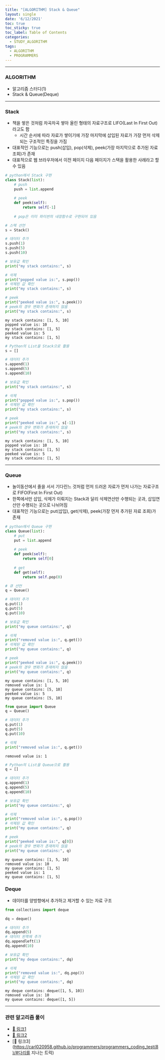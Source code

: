 ```yaml
---
title: "[ALGORITHM] Stack & Queue"
layout: single
date: '6/12/2021'
toc: true
toc_sticky: true
toc_label: Table of Contents
categories:
  - STUDY_ALGORITHM
tags:
  - ALGORITHM
  - PROGRAMMERS
---
```


---
### ALGORITHM
* 알고리즘 스터디(1)
* Stack & Queue(Deque)

---

### Stack
* 책을 쌓은 것처럼 차곡차곡 쌓아 올린 형태의 자료구조로 LIFO(Last In First Out)라고도 함
    * 시간 순서에 따라 자료가 쌓이기에 가장 마지막에 삽입된 자료가 가장 먼저 삭제되는 구조적인 특징을 가짐
* 대표적인 기능으로는 push(삽입), pop(삭제), peek(가장 마지막으로 추가된 자료 조회)가 존재
* 대표적으로 웹 브라우저에서 이전 페이지 다음 페이지가 스택을 활용한 사례라고 할 수 있음


```python
# python에서 Stack 구현
class Stack(list):
    # push
    push = list.append
    
    # peek
    def peek(self):
        return self[-1]
    
    # pop은 이미 파이썬의 내장함수로 구현되어 있음
```


```python
# 스텍 선언
s = Stack()

# 데이터 추가
s.push(1)
s.push(5)
s.push(10)

# 보유값 확인
print("my stack contains:", s)

# 삭제
print("popped value is:", s.pop())
# 삭제된 값 확인
print("my stack contains:", s)

# peek
print("peeked value is:", s.peek())
# peek의 경우 변화가 존재하지 않음
print("my stack contains:", s)
```

    my stack contains: [1, 5, 10]
    popped value is: 10
    my stack contains: [1, 5]
    peeked value is: 5
    my stack contains: [1, 5]



```python
# Python의 List을 Stack으로 활용
s = []

# 데이터 추가
s.append(1)
s.append(5)
s.append(10)

# 보유값 확인
print("my stack contains:", s)

# 삭제
print("popped value is:", s.pop())
# 삭제된 값 확인
print("my stack contains:", s)

# peek
print("peeked value is:", s[-1])
# peek의 경우 변화가 존재하지 않음
print("my stack contains:", s)
```

    my stack contains: [1, 5, 10]
    popped value is: 10
    my stack contains: [1, 5]
    peeked value is: 5
    my stack contains: [1, 5]


---

### Queue
* 놀이동산에서 줄을 서서 기다린느 것처럼 먼저 드러온 자료가 먼저 나가는 자료구조로 FIFO(First In First Out)
* 한쪽에서만 삽입, 삭제가 이뤄지는 Stack과 달리 삭제연산만 수행되는 곳과, 삽입연산만 수행되는 곳으로 나뉘어짐
* 대표적인 기능으로는 put(삽입), get(삭제), peek(가장 먼저 추가된 자료 조회)가 존재


```python
# python에서 Queue 구현
class Queue(list):
    # put
    put = list.append
    
    # peek
    def peek(self):
        return self[0]
    
    # get
    def get(self):
        return self.pop(0)
```


```python
# 큐 선언
q = Queue()

# 데이터 추가
q.put(1)
q.put(5)
q.put(10)

# 보유값 확인
print("my queue contains:", q)

# 삭제
print("removed value is:", q.get())
# 삭제된 값 확인
print("my queue contains:", q)

# peek
print("peeked value is:", q.peek())
# peek의 경우 변화가 존재하지 않음
print("my queue contains:", q)
```

    my queue contains: [1, 5, 10]
    removed value is: 1
    my queue contains: [5, 10]
    peeked value is: 5
    my queue contains: [5, 10]



```python
from queue import Queue
q = Queue()

# 데이터 추가
q.put(1)
q.put(5)
q.put(10)

# 삭제
print("removed value is:", q.get())
```

    removed value is: 1



```python
# Python의 List을 Queue으로 활용
q = []

# 데이터 추가
q.append(1)
q.append(5)
q.append(10)

# 보유값 확인
print("my queue contains:", q)

# 삭제
print("removed value is:", q.pop())
# 삭제된 값 확인
print("my queue contains:", q)

# peek
print("peeked value is:", q[0])
# peek의 경우 변화가 존재하지 않음
print("my queue contains:", q)
```

    my queue contains: [1, 5, 10]
    removed value is: 10
    my queue contains: [1, 5]
    peeked value is: 1
    my queue contains: [1, 5]


### Deque
* 데이터를 양방향에서 추가하고 제거할 수 있는 자료 구조


```python
from collections import deque

dq = deque()

# 데이터 추가
dq.append(5)
# 데이터 왼쪽에 추가
dq.appendleft(1)
dq.append(10)

# 보유값 확인
print("my deque contains:", dq)

# 삭제
print("removed value is:", dq.pop())
# 삭제된 값 확인
print("my queue contains:", dq)
```

    my deque contains: deque([1, 5, 10])
    removed value is: 10
    my queue contains: deque([1, 5])


---

### 관련 알고리즘 풀이
* [🔗 링크1](https://carl020958.github.io/programmers/programmers_coding_test(8)/#주식가격)
* [🔗 링크2](https://carl020958.github.io/programmers/programmers_coding_test(8)/#기능개발)
* [🔗 링크3](https://carl020958.github.io/programmers/programmers_coding_test(8)/#다리를 지나는 트럭)
